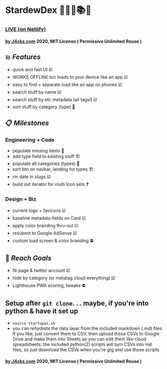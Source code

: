 # StardewDex 💫🍓🐮📚📱

### [LIVE (on Netlify)](https://stardewdex.netlify.com/)

#### [by J4cks.com](https://J4cks.com) 2020, MIT License ( Permissive Unlimited Reuse )

## 💥 _Features_
- quick and fast UI ☑️
- WORKS OFFLINE b/c loads to your device like an app ☑️
- easy to find = separate load like an app on phones ☑️
- search stuff by name ☑️
- search stuff by etc metadata (all tags!) ☑️
- sort stuff by category (type) 🚧

## 📋 _Milestones_

### Engineering + Code
- populate missing items 🚧
- add type field to existing stuff 🏗
- populate all categories (types) 🚧
- sort btn on navbar, landing for types 🏗
- rm date in slugs ☑️
- build out iterator for multi Icon sets ❓

### Design + Biz
- current logo + favicons ☑️
- baseline metadata fields on Card ☑️
- apply color branding thru-out ☑️
- resubmit to Google AdSense ☑️
- custom load screen & color branding ⛔️

## 🏁 _Reach Goals_
- fb page & twitter account ☑️
- hide by category (or metatag cloud everything) ☑️
- Lighthouse PWA scoring, tweaks ⛔️


## Setup after `git clone`. . . maybe, if you're into python & have it set up
- `source startupwi.sh`
- you can _rehydrate_ the data layer from the included markdown (.md) files if you like; just convert them to CSV, then upload those CSVs to Google Drive and make them into Sheets so you can edit them like cloud spreadsheets: the included python(2) scripts will turn CSVs into md files, so just download the CSVs when you're gtg and use those scripts

#### [by J4cks.com](https://J4cks.com) 2020, MIT License ( Permissive Unlimited Reuse )
